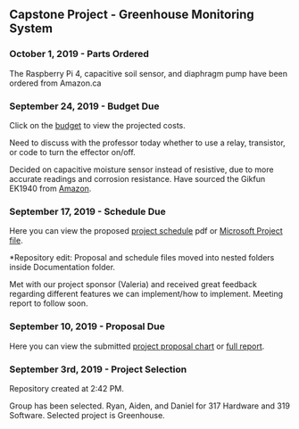 Capstone Project - Greenhouse Monitoring System
-----------------------------------------------

### October 1, 2019 - Parts Ordered

The Raspberry Pi 4, capacitive soil sensor, and diaphragm pump have been ordered from Amazon.ca


### September 24, 2019 - Budget Due

Click on the [budget](https://github.com/DBoo92/317Hardware/blob/master/documentation/budget/GreenhouseBudget.xlsx) to view the projected costs.

Need to discuss with the professor today whether to use a relay, transistor, or code to turn the effector on/off.

Decided on capacitive moisture sensor instead of resistive, due to more accurate readings and corrosion resistance. Have sourced the Gikfun EK1940 from [Amazon](https://www.amazon.ca/Gikfun-Capacitive-Corrosion-Resistant-Detection/dp/B07H3P1NRM/ref=sr_1_1_sspa?keywords=capacitive+soil&qid=1569351693&sr=8-1-spons&psc=1&spLa=ZW5jcnlwdGVkUXVhbGlmaWVyPUEyNzJZWjNOOEFLM0E0JmVuY3J5cHRlZElkPUEwNjg0MjI4Ukg0RVgxWUdTMktNJmVuY3J5cHRlZEFkSWQ9QTA0MDYyODNFOUpQM0hWM1I3QVUmd2lkZ2V0TmFtZT1zcF9hdGYmYWN0aW9uPWNsaWNrUmVkaXJlY3QmZG9Ob3RMb2dDbGljaz10cnVl).


### September 17, 2019 - Schedule Due

Here you can view the proposed [project schedule](https://github.com/DBoo92/317Hardware/blob/master/documentation/schedule/Project1.pdf) pdf or [Microsoft Project file](https://github.com/DBoo92/317Hardware/blob/master/documentation/schedule/Project1.mpp).

*Repository edit: Proposal and schedule files moved into nested folders inside Documentation folder.

Met with our project sponsor (Valeria) and received great feedback regarding different features we can implement/how to implement. Meeting report to follow soon.


### September 10, 2019 - Proposal Due

Here you can view the submitted [project proposal chart](https://github.com/DBoo92/317Hardware/blob/master/documentation/proposal/ProposalContentStudentNameRev03.pdf) or [full report](https://github.com/DBoo92/317Hardware/blob/master/documentation/proposal/PDFMailer111.pdf).


### September 3rd, 2019 - Project Selection

Repository created at 2:42 PM.

Group has been selected. Ryan, Aiden, and Daniel for 317 Hardware and 319 Software.
Selected project is Greenhouse.
